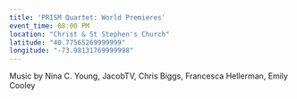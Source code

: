 ```yaml
---
title: 'PRISM Quartet: World Premieres'
event_time: 08:00 PM
location: "Christ & St Stephen's Church"
latitude: "40.77565269999999"
longitude: "-73.98131769999998"
---
```

Music by Nina C. Young, JacobTV, Chris Biggs, Francesca Hellerman, Emily Cooley
